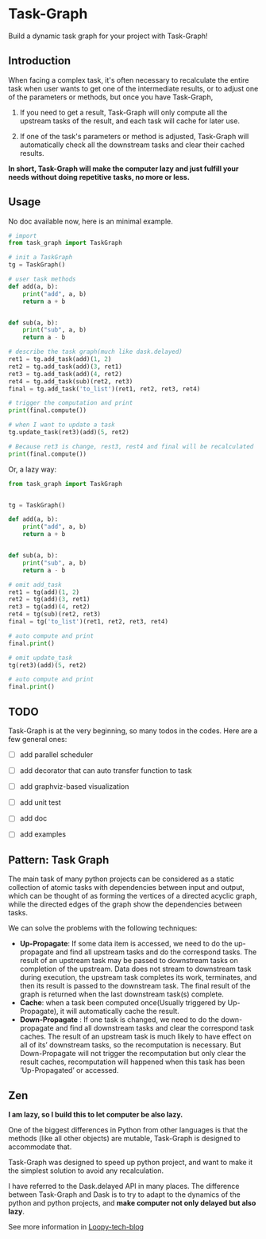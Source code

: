 # Task-Graph

Build a dynamic task graph for your project with Task-Graph!

## Introduction 

When facing a complex task, it's often necessary to recalculate the entire task when user wants to get one of the intermediate results, or to adjust one of the parameters or methods, but once you have Task-Graph,

1. If you need to get a result, Task-Graph will only compute all the upstream tasks of the result, and each task will cache  for later use.

2. If one of the task's parameters or method is adjusted, Task-Graph will automatically check all the downstream tasks and clear their cached results.

**In short, Task-Graph will make the computer lazy and just fulfill your needs without doing repetitive tasks, no more or less.**

## Usage

No doc available now, here is an minimal example.

```python
# import
from task_graph import TaskGraph

# init a TaskGraph
tg = TaskGraph()

# user task methods
def add(a, b):
    print("add", a, b)
    return a + b


def sub(a, b):
    print("sub", a, b)
    return a - b

# describe the task graph(much like dask.delayed)
ret1 = tg.add_task(add)(1, 2)
ret2 = tg.add_task(add)(3, ret1)
ret3 = tg.add_task(add)(4, ret2)
ret4 = tg.add_task(sub)(ret2, ret3)
final = tg.add_task('to_list')(ret1, ret2, ret3, ret4)

# trigger the computation and print
print(final.compute())

# when I want to update a task
tg.update_task(ret3)(add)(5, ret2)

# Because ret3 is change, rest3, rest4 and final will be recalculated
print(final.compute())

```

Or, a lazy way:

```python
from task_graph import TaskGraph


tg = TaskGraph()

def add(a, b):
    print("add", a, b)
    return a + b


def sub(a, b):
    print("sub", a, b)
    return a - b

# omit add_task
ret1 = tg(add)(1, 2)
ret2 = tg(add)(3, ret1)
ret3 = tg(add)(4, ret2)
ret4 = tg(sub)(ret2, ret3)
final = tg('to_list')(ret1, ret2, ret3, ret4)

# auto compute and print
final.print()

# omit update_task
tg(ret3)(add)(5, ret2)

# auto compute and print
final.print()


```
## TODO
Task-Graph is at the very beginning, so many todos in the codes. Here are a few general ones:

- [ ] add parallel scheduler
- [ ] add decorator that can auto transfer function to task
- [ ] add graphviz-based visualization
- [ ] add unit test
- [ ] add doc
- [ ] add examples


## Pattern: Task Graph

The main task of many python projects can be considered as a static collection of atomic tasks with dependencies between input and output, which can be thought of as forming the vertices of a directed acyclic graph, while the directed edges of the graph show the dependencies between tasks.

We can solve the problems with the following techniques:

 - **Up-Propagate**: If some data item is accessed, we need to do the up-propagate and find all upstream tasks and do the correspond tasks. The result of an upstream task may be passed to downstream tasks on completion of the upstream. Data does not stream to downstream task during execution, the upstream task completes its work, terminates, and then its result is passed to the downstream task. The final result of the graph is returned when the last downstream task(s) complete.
 - **Cache**: when a task been computed once(Usually triggered by Up-Propagate), it will automatically cache the result.
 - **Down-Propagate** : If one task is changed, we need to do the down-propagate and find all downstream tasks and clear the correspond task caches. The result of an upstream task is much likely to have effect on all of its’ downstream tasks, so the recomputation is necessary. But Down-Propagate will not trigger the recomputation but only clear the result caches, recomputation will happened when this task has been ‘Up-Propagated’ or accessed.

## Zen

**I am lazy, so I build this to let computer be also lazy.**

One of the biggest differences in Python from other languages is that the methods (like all other objects) are mutable, Task-Graph is designed to accommodate that.

Task-Graph was designed to speed up python project, and want to make it the simplest solution to avoid any recalculation.

I have referred to the Dask.delayed API in many places. The difference between Task-Graph and Dask is to try to adapt to the dynamics of the python and python projects, and **make computer not only delayed but also lazy**.

See more information in [Loopy-tech-blog](https://blog.loopy.tech/2020/05/14/task-graph/)






